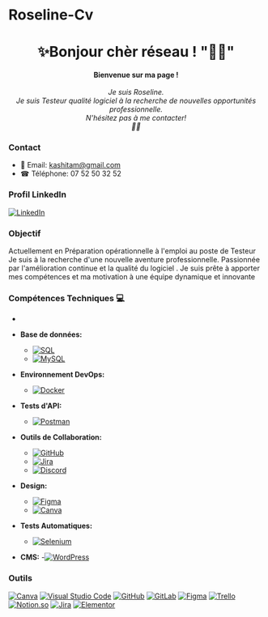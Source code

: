 # Roseline-Cv
<h1 align="center">✨Bonjour chèr réseau ! "👋🌞" </h1>

<p align="center">
    <b>Bienvenue sur ma page !</b><br><br>
    <i>
        Je suis Roseline.<br>
       Je suis Testeur qualité logiciel 
       à la recherche de nouvelles opportunités professionnelle.<br>
         N'hésitez pas à me contacter!<br>📲📩
    </i><br>
  

### Contact

- 📧 Email: [kashitam@gmail.com](mailto:kashitam@gmail.com)
- ☎ Téléphone: 07 52 50 32 52

### Profil LinkedIn

[![LinkedIn](https://img.shields.io/badge/LinkedIn-0077B5?style=for-the-badge&logo=linkedin&logoColor=white)](https://www.linkedin.com/in/roseline-kshime/)




</p>


### Objectif

Actuellement en Préparation opérationnelle à l'emploi au poste de Testeur 
Je suis à la recherche d'une nouvelle aventure professionnelle.
Passionnée par l'amélioration continue et  la qualité du logiciel . 
Je suis prête à apporter mes compétences et ma motivation à une équipe dynamique et innovante

### Compétences Techniques 💻


- 
- **Base de données:**
  - [![SQL](https://img.shields.io/badge/sql-black?style=for-the-badge&logo=mysql)](https://github.com/Sahlias)
  - [![MySQL](https://img.shields.io/badge/mysql-black?style=for-the-badge&logo=mysql)](https://github.com/Sahlias)
  

- **Environnement DevOps:**
  - [![Docker](https://img.shields.io/badge/docker-black?style=for-the-badge&logo=docker)](https://github.com/Sahlias)
  

- **Tests d'API:**
  - [![Postman](https://img.shields.io/badge/Postman-black?style=for-the-badge&logo=postman)](https://www.postman.com/)

- **Outils de Collaboration:**

  - [![GitHub](https://img.shields.io/badge/github-black?style=for-the-badge&logo=github)](https://github.com/Roselineks)
  - [![Jira](https://img.shields.io/badge/jira-black?style=for-the-badge&logo=jira)](https://www.atlassian.com/software/jira)
  - [![Discord](https://img.shields.io/badge/discord-black?style=for-the-badge&logo=discord)](https://discord.com/)



- **Design:**
  - [![Figma](https://img.shields.io/badge/figma-black?style=for-the-badge&logo=figma)](https://www.figma.com/)
  - [![Canva](https://img.shields.io/badge/canva-black?style=for-the-badge&logo=canva)](https://www.canva.com/)


- **Tests Automatiques:**
  - [![Selenium](https://img.shields.io/badge/selenium-black?style=for-the-badge&logo=selenium)](https://www.selenium.dev/)
  
- **CMS:**
  -[![WordPress](https://img.shields.io/badge/wordpress-black?style=for-the-badge&logo=wordpress)](https://wordpress.org/)

### Outils
[![Canva](https://img.shields.io/badge/canva-black?style=for-the-badge&logo=canva)](https://www.canva.com/)
[![Visual Studio Code](https://img.shields.io/badge/VS_Code-black?style=for-the-badge&logo=visual-studio-code)](https://code.visualstudio.com/)
[![GitHub](https://img.shields.io/badge/GitHub-black?style=for-the-badge&logo=github)](https://github.com/)
[![GitLab](https://img.shields.io/badge/GitLab-black?style=for-the-badge&logo=gitlab)](https://gitlab.com/)
[![Figma](https://img.shields.io/badge/Figma-black?style=for-the-badge&logo=figma)](https://www.figma.com/)
[![Trello](https://img.shields.io/badge/Trello-black?style=for-the-badge&logo=trello)](https://trello.com/)
[![Notion.so](https://img.shields.io/badge/Notion.so-black?style=for-the-badge&logo=notion)](https://www.notion.so/)
[![Jira](https://img.shields.io/badge/jira-black?style=for-the-badge&logo=jira)](https://www.atlassian.com/software/jira)
[![Elementor](https://img.shields.io/badge/elementor-black?style=for-the-badge&logo=elementor)](https://elementor.com/)


</p>
</details>

<p align="center">
  <a href="https://github.com/Roselineks">
  </a>
</p>
